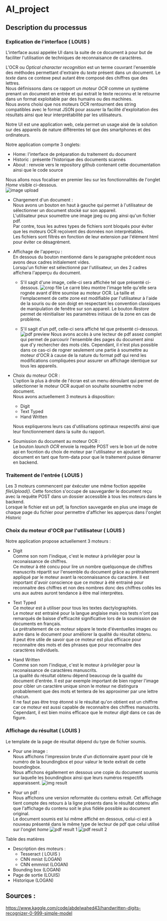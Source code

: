 # AI_project
## Description du processus
### Explication de l'interface ( LOUIS )
L'interface aussi appelée UI dans la suite de ce document à pour but de faciliter l'utilisation de techniques de reconnaisance de caractères.

 L'OCR ou *Optical character recognition* est un terme couvrant l'ensemble des méthodes permettant d'extraire du *texte* présent dans un document. Le *texte* dans ce contexe peut autant être composé des chiffres que des lettres.  
 Nous définissons dans ce rapport un *moteur OCR* comme un système prenant un document en entrée et qui extrait le texte reconnu et le retourne dans un format exploitable par des humains ou des machines.  
 Nous avons choisi que nos moteurs OCR rentournent des string compatibles avec le format JSON pour assurer la facilité d'exploitation des résultats ainsi que leur interprétabilité par les utilisateurs. 

Notre UI est une application web, cela permet un usage aisé de la solution sur des appareils de nature différentes tel que des smartphones et des ordinateurs.

Notre application comprte 3 onglets:
- Home: l'interface de préparation du traitement du document
- Historic : présente l'historique des documents scannés
- About : renvoie vers le repository github contenant cette documentation ainsi que le code source

Nous allons nous focaliser en premier lieu sur les fonctionnalités de l'onglet *Home* visible ci-dessous.  
![image upload](screenshots/main_screen.png)
- Chargement d'un document :  
Nous avons un bouton en haut à gauche qui permet à l'utilisateur de sélectionner un document stocké sur son appareil.  
L'utilisateur peux soumettre une image jpeg ou png ainsi qu'un fichier pdf.  
Par contre, tous les autres types de fichiers sont bloqués pour éviter que les moteurs OCR reçoivent des données non interprétables.  
Les fichiers sont filtrés en fonction de leur extension par l'élément html pour éviter ce désagrément. 

- Affichage de l'apperçu :  
En dessous du bouton mentionné dans le paragraphe précédent nous avons deux cadres initialement vides.  
Lorsqu'un fichier est sélectionné par l'utilisateur, un des 2 cadres affichera l'apperçu du document.  
    - S'il sagit d'une image, celle-ci sera affichée tel que présenté ci-dessous.
    ![crop file](screenshots/cropper_screen.png)
    Le carré bleu montre l'image telle qu'elle sera rognée avant d'être soumise au moteur OCR. La taille et l'emplacement de cette zone est modifiable par l'utilisateur à l'aide de la souris ou de son doigt en respectant les convention classiques de manipulation de fenêtre sur son appareil. Le bouton *Restore* permet de réinitialiser les paramètres initiaux de la zone en cas de problème.

    - S'il sagit d'un pdf, celle-ci sera affiché tel que présenté ci-dessous.
    ![pdf preview](screenshots/pdf_preview.png)
    Nous avons accès à une lecteur de pdf assez complet qui permet de parcourir l'ensemble des pages du document ainsi que d'y rechercher des mots clés. Cependant, il n'est plus possible dans ce cas-ci de rogner seulement une partie à soumettre au moteur d'OCR à cause de la nature du format pdf qui rend les modifications compliquées pour assurer un affichage identique sur tous les appareils.

- Choix du moteur OCR :  
L'option la plus à droite de l'écran est un menu déroulant qui permet de sélectionner le moteur OCR auquel on souhaite soumettre notre document.  
Nous avons actuellement 3 moteurs à disposition:
    - Digit
    - Text Typed
    - Hand Written      
 
  Nous expliquerons leurs cas d'utilisations optimaux respectifs ainsi que leur fonctionnement dans la suite du rapport.

- Soumission du document au moteur OCR :  
Le bouton *launch OCR* envoie la requête POST vers le bon url de notre api en focntion du choix de moteur par l'utilisateur en ajoutant le document en tant que form-data pour que le traitement puisse démarrer en backend.  

### Traitement de l'entrée ( LOUIS )
Les 3 moteurs commencent par éxécuter une même foction appelée *fileUpload()*. Cette fonction s'occupe de sauvegarder le document reçu avec la requête POST dans un dossier accessible à tous les moteurs dans le backend.  
Lorsque le fichier est un pdf, la fonction sauvegarde en plus une image de chaque page du fichier pour permettre d'afficher les apperçus dans l'onglet *Historic*   

### Choix du moteur d'OCR par l'utilisateur ( LOUIS )
Notre application propose actuellement 3 moteurs : 
- Digit  
Comme son nom l'indique, c'est le moteur à privilégier pour la reconaissance de chiffres.  
Ce moteur à été concu pour lire un nombre quelquonque de chiffres manuscrits répartit sur l'ensemble du document grâce au prétraitement appliqué par le moteur avant la reconnaissance du caractère. Il est important d'avoir conscience que ce moteur à été entrainé pour reconnaitre des chiffres et non des nombres donc des chiffres collés les uns aux autres auront tendance à être mal interprétes.  

- Text Typed  
Ce moteur est à utiliser pour tous les textes dactylographiés.  
Le moteur est entrainé pour la langue anglaise mais nos tests n'ont pas remarqués de baisse d'efficacité significative lors de la soumission de documents en français.  
Le prétraitement de ce moteur sépare le texte d'éventuelles images ou autre dans le document pour améliorer la qualité du résultat obtenu.  
Il peut être utile de savoir que ce moteur est plus efficace pour reconnaitre des mots et des phrases que pour reconnaitre des caractères individuels.

- Hand Written  
Comme son nom l'indique, c'est le moteur à privilégier pour la reconaissance de caractères manuscrits.  
La qualité du résultat obtenu dépend beaucoup de la qualité du document d'entrée. Il est par exemple important de bien rogner l'image pour cibler un caractère unique sinon le moteur ne distingura probablement que des mots et tentera de les approximer par une lettre chacun.  
Il ne faut pas être trop étonné si le résultat qu'on obtient est un chiffrre car ce moteur est aussi capable de reconnaitre des chiffres manuscrits. Cependant, il est bien moins efficace que le moteur *digit* dans ce cas de figure.  


### Affichage du résultat ( LOUIS )
Le template de la page de résultat dépend du type de fichier soumis.  
- Pour une image :  
Nous affichons l'impression brute d'un dictionnaire ayant pour clé le numéro de la boundingbox et pour valeur le texte extrait de cette boundingbox.  
Nous affichons égallement en dessous une copie du document soumis sur laquelle les boundingbox ainsi que leurs numéros respectifs apparaissent.
![img result](screenshots/img_check_screen.png)

- Pour un pdf :  
Nous affichons une version reformatée du contenu extrait. Cet affichage tient compte des retours à la ligne présents dans le résultat obtenu afin que l'affichage du contenu soit le plus fidèle possible au document original.  
Le document soumis est lui même affiché en dessous, celui-ci est à nouveau présenté dans le même type de lecteur de pdf que celui utilisé sur l'onglet *home* 
![pdf result 1](screenshots/pdf_check_1_screen.png)
![pdf result 2](screenshots/pdf_check_2_screen.png)

Table des matières
- Description des moteurs :
    - Tesseract ( LOUIS )
    - CNN mnist (LOGAN)
    - CNN emmnist (LOGAN)
- Bounding box (LOGAN)
- Page de sortie (LOUIS)
- Historique (LOGAN)


## Sources :
https://www.kaggle.com/code/abdelwahed43/handwritten-digits-recognizer-0-999-simple-model

